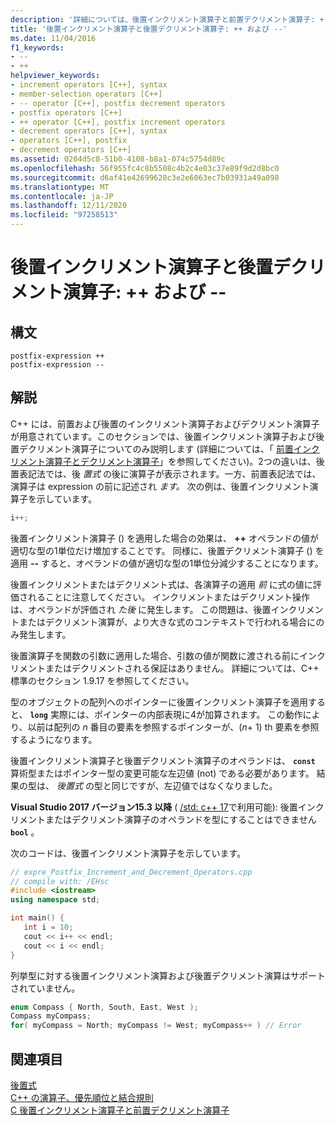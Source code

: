 ```yaml
---
description: '詳細については、後置インクリメント演算子と前置デクリメント演算子: + + および--'
title: '後置インクリメント演算子と後置デクリメント演算子: ++ および --'
ms.date: 11/04/2016
f1_keywords:
- --
- ++
helpviewer_keywords:
- increment operators [C++], syntax
- member-selection operators [C++]
- -- operator [C++], postfix decrement operators
- postfix operators [C++]
- ++ operator [C++], postfix increment operators
- decrement operators [C++], syntax
- operators [C++], postfix
- decrement operators [C++]
ms.assetid: 0204d5c8-51b0-4108-b8a1-074c5754d89c
ms.openlocfilehash: 56f955fc4c8b5508c4b2c4e03c37e89f9d2d8bc0
ms.sourcegitcommit: d6af41e42699628c3e2e6063ec7b03931a49a098
ms.translationtype: MT
ms.contentlocale: ja-JP
ms.lasthandoff: 12/11/2020
ms.locfileid: "97258513"
---
```

# <a name="postfix-increment-and-decrement-operators--and---"></a>後置インクリメント演算子と後置デクリメント演算子: ++ および --

## <a name="syntax"></a>構文

```
postfix-expression ++
postfix-expression --
```

## <a name="remarks"></a>解説

C++ には、前置および後置のインクリメント演算子およびデクリメント演算子が用意されています。このセクションでは、後置インクリメント演算子および後置デクリメント演算子についてのみ説明します  (詳細については、「 [前置インクリメント演算子とデクリメント演算子](../cpp/prefix-increment-and-decrement-operators-increment-and-decrement.md)」を参照してください)。2つの違いは、後置表記法では、後 *置式* の後に演算子が表示されます。一方、前置表記法では、演算子は expression の前に記述され *ます。* 次の例は、後置インクリメント演算子を示しています。

```cpp
i++;
```

後置インクリメント演算子 () を適用した場合の効果は、 **++** オペランドの値が適切な型の1単位だけ増加することです。 同様に、後置デクリメント演算子 () を適用 **--** すると、オペランドの値が適切な型の1単位分減少することになります。

後置インクリメントまたはデクリメント式は、各演算子の適用 *前* に式の値に評価されることに注意してください。 インクリメントまたはデクリメント操作は、オペランドが評価され *た後* に発生します。 この問題は、後置インクリメントまたはデクリメント演算が、より大きな式のコンテキストで行われる場合にのみ発生します。

後置演算子を関数の引数に適用した場合、引数の値が関数に渡される前にインクリメントまたはデクリメントされる保証はありません。  詳細については、C++ 標準のセクション 1.9.17 を参照してください。

型のオブジェクトの配列へのポインターに後置インクリメント演算子を適用すると、 **`long`** 実際には、ポインターの内部表現に4が加算されます。 この動作により、以前は配列の *n* 番目の要素を参照するポインターが、(*n*+ 1) th 要素を参照するようになります。

後置インクリメント演算子と後置デクリメント演算子のオペランドは、 **`const`** 算術型またはポインター型の変更可能な左辺値 (not) である必要があります。 結果の型は、 *後置式* の型と同じですが、左辺値ではなくなりました。

**Visual Studio 2017 バージョン15.3 以降** ( [/std: c++ 17](../build/reference/std-specify-language-standard-version.md)で利用可能): 後置インクリメントまたはデクリメント演算子のオペランドを型にすることはできません **`bool`** 。

次のコードは、後置インクリメント演算子を示しています。

```cpp
// expre_Postfix_Increment_and_Decrement_Operators.cpp
// compile with: /EHsc
#include <iostream>
using namespace std;

int main() {
   int i = 10;
   cout << i++ << endl;
   cout << i << endl;
}
```

列挙型に対する後置インクリメント演算および後置デクリメント演算はサポートされていません。

```cpp
enum Compass { North, South, East, West );
Compass myCompass;
for( myCompass = North; myCompass != West; myCompass++ ) // Error
```

## <a name="see-also"></a>関連項目

[後置式](../cpp/postfix-expressions.md)<br/>
[C++ の演算子、優先順位と結合規則](../cpp/cpp-built-in-operators-precedence-and-associativity.md)<br/>
[C 後置インクリメント演算子と前置デクリメント演算子](../c-language/c-postfix-increment-and-decrement-operators.md)

